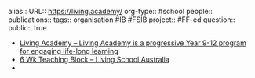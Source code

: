 alias::
URL:: https://living.academy/ 
org-type:: #school 
people::
publications:: 
tags:: organisation #IB #FSIB 
project:: #FF-ed 
question::
public:: true

- [Living Academy – Living Academy is a progressive Year 9-12 program for engaging life-long learning](https://living.academy/)
- [6 Wk Teaching Block – Living School Australia](https://living.school/6-week-block/)
-